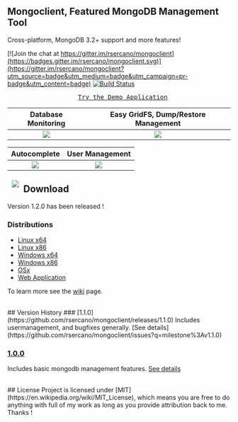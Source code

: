 ## Mongoclient, Featured MongoDB Management Tool
Cross-platform, MongoDB 3.2+ support and more features!

[![Join the chat at https://gitter.im/rsercano/mongoclient](https://badges.gitter.im/rsercano/mongoclient.svg)](https://gitter.im/rsercano/mongoclient?utm_source=badge&utm_medium=badge&utm_campaign=pr-badge&utm_content=badge)                                          [![Build Status](https://travis-ci.org/rsercano/mongoclient.svg?branch=master)](https://travis-ci.org/rsercano/mongoclient)

<pre align="center">
  <a href="http://www.mongoclient.com:3000">Try the Demo Application</a>
</pre>

   Database Monitoring     | Easy GridFS, Dump/Restore Management
:-------------------------:|:-------------------------:
![](http://mongoclient.com/img/ss/main_view.png)  |  ![](http://mongoclient.com/img/ss/file.png)

   Autocomplete     | User Management
:-------------------------:|:-------------------------:
![](http://mongoclient.com/img/ss/auto_complete.png)  |  ![](http://mongoclient.com/img/ss/um.png)

<a href="http://www.mongoclient.com"><img src="http://www.mongoclient.com/img/logo/head_only_medium.png" align="left" hspace="10" vspace="6"></a>

## Download
Version 1.2.0 has been released ! 

### Distributions

* [Linux x64](https://github.com/rsercano/mongoclient/releases/download/1.2.0/linux-portable-x64.zip)
* [Linux x86](https://github.com/rsercano/mongoclient/releases/download/1.2.0/linux-portable-x86.32-bit.zip)
* [Windows x64](https://github.com/rsercano/mongoclient/releases/download/1.2.0/windows-portable-x64.zip)
* [Windows x86](https://github.com/rsercano/mongoclient/releases/download/1.2.0/windows-portable-x86.32.bit.zip)
* [OSx](https://github.com/rsercano/mongoclient/releases/download/1.2.0/osx-portable.zip)
* [Web Application](https://github.com/rsercano/mongoclient/wiki#31-compile-from-source-browser-edition)

To learn more see the [wiki](https://github.com/rsercano/mongoclient/wiki) page.

<br/>
## Version History
### [1.1.0](https://github.com/rsercano/mongoclient/releases/1.1.0)  
Includes usermanagement, and bugfixes generally. [See details](https://github.com/rsercano/mongoclient/issues?q=milestone%3Av1.1.0)

### [1.0.0](https://github.com/rsercano/mongoclient/releases/1.0.0)  
Includes basic mongodb management features. [See details](https://github.com/rsercano/mongoclient/issues?q=milestone%3Av1.0.0)

<br/>
## License
Project is licensed under [MIT](https://en.wikipedia.org/wiki/MIT_License), which means you are free to do anything with full of my work as long as you provide attribution back to me. Thanks !

